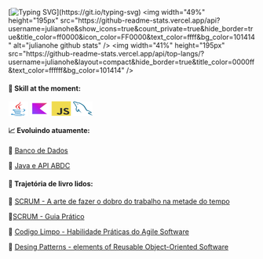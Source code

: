 
[![Typing SVG](https://readme-typing-svg.herokuapp.com/?color=FF0000&size=35&center=true&vCenter=true&width=1000&lines=Hello,+My+name+is+Juliano+Macedo+Maques+🫱;I'm+23+years+old;I'm+from+Brazil;Be+Welcome+to+my+portfolio!)](https://git.io/typing-svg)
  <img width="49%" height="195px" src="https://github-readme-stats.vercel.app/api?username=julianohe&show_icons=true&count_private=true&hide_border=true&title_color=ff0000&icon_color=FF0000&text_color=ffff&bg_color=101414" alt="julianohe github stats" /> 
  <img width="41%" height="195px" src="https://github-readme-stats.vercel.app/api/top-langs/?username=julianohe&layout=compact&hide_border=true&title_color=0000ff&text_color=ffffff&bg_color=101414" />



#### :triangular_flag_on_post: Skill at the moment:
<div>
  <img align="center" alt="julianohe-Dio-Java-Bas-co" height="30" width="40" src="https://raw.githubusercontent.com/devicons/devicon/master/icons/java/java-original.svg">
  <img align="center" alt="julianohe-Dio-Java-Bas-co" height="30" width="40" src="https://raw.githubusercontent.com/devicons/devicon/master/icons/kotlin/kotlin-original.svg">
    <img align="center" alt="julianohe-Dio-Java-Bas-co" height="30" width="40" src="https://raw.githubusercontent.com/devicons/devicon/master/icons/javascript/javascript-original.svg">

  <img align="center" alt="julianohe-Dio-Java-Bas-co" height="30" width="40" src="https://raw.githubusercontent.com/devicons/devicon/master/icons/mysql/mysql-original.svg">
</div>


#### :chart_with_upwards_trend: Evoluindo atuamente:

:diamond_shape_with_a_dot_inside: [Banco de Dados](https://cursos.alura.com.br/course/mysql-manipule-dados-com-sql)

:diamond_shape_with_a_dot_inside: [Java e API ABDC](https://github.com/julianohe/DevAPI/tree/main/ConsultoriaNoBanco)



#### :closed_book:	Trajetória de livro lidos:

:diamond_shape_with_a_dot_inside: [SCRUM - A arte de fazer o dobro do trabalho na metade do tempo](https://www.amazon.com.br/SCRUM-fazer-dobro-trabalho-metade/dp/8543107164/ref=pd_bxgy_img_sccl_1/139-3267180-7376957?pd_rd_w=nn4ZZ&content-id=amzn1.sym.758f3509-df88-4265-806c-565a738dc05d&pf_rd_p=758f3509-df88-4265-806c-565a738dc05d&pf_rd_r=QX7W6ZD1BT3C7W1ZGCQ4&pd_rd_wg=ZVD6c&pd_rd_r=9d807e7f-b930-41fc-ba54-a537bd812111&pd_rd_i=8543107164&psc=1)

:diamond_shape_with_a_dot_inside:[SCRUM - Guia Prático](https://www.amazon.com.br/Scrum-produtividade-resultados-Aplica%C3%A7%C3%A3o-imediata/dp/8543109167/ref=pd_bxgy_img_sccl_1/139-3267180-7376957?pd_rd_w=XytNy&content-id=amzn1.sym.758f3509-df88-4265-806c-565a738dc05d&pf_rd_p=758f3509-df88-4265-806c-565a738dc05d&pf_rd_r=ZCB1V94F6Q8K3DG592DX&pd_rd_wg=97lGS&pd_rd_r=32ceee04-3726-46b8-83fd-2936e14ee593&pd_rd_i=8543109167&psc=1)

:diamond_shape_with_a_dot_inside: [Codigo Limpo - Habilidade Práticas do Agile Software](https://www.amazon.com.br/C%C3%B3digo-limpo-Robert-C-Martin/dp/8576082675/ref=sr_1_1_sspa?crid=ESR0F90N0TGV&keywords=codigo+limpo&qid=1688770917&s=books&sprefix=codig%2Cstripbooks%2C331&sr=1-1-spons&sp_csd=d2lkZ2V0TmFtZT1zcF9hdGY&psc=1)

:diamond_shape_with_a_dot_inside: [Desing Patterns - elements of Reusable Object-Oriented Software](https://www.amazon.com.br/gp/product/0201633612/ref=ox_sc_act_image_3?smid=A1ZZFT5FULY4LN&psc=1)




